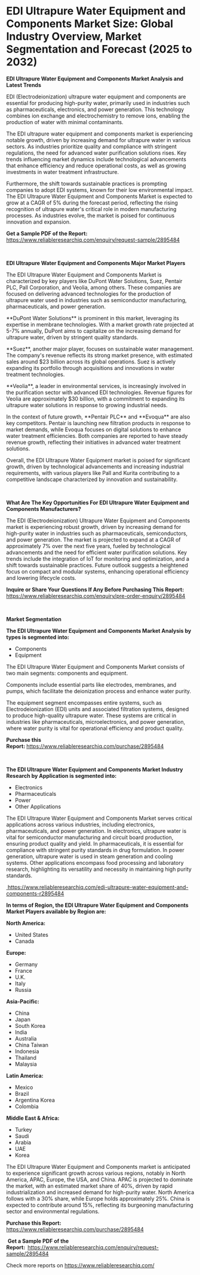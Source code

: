 <p><h1>EDI Ultrapure Water Equipment and Components Market Size: Global Industry Overview, Market Segmentation and Forecast (2025 to 2032)</h1></p><p><strong>EDI Ultrapure Water Equipment and Components Market Analysis and Latest Trends</strong></p>
<p><p>EDI (Electrodeionization) ultrapure water equipment and components are essential for producing high-purity water, primarily used in industries such as pharmaceuticals, electronics, and power generation. This technology combines ion exchange and electrochemistry to remove ions, enabling the production of water with minimal contaminants. </p><p>The EDI ultrapure water equipment and components market is experiencing notable growth, driven by increasing demand for ultrapure water in various sectors. As industries prioritize quality and compliance with stringent regulations, the need for advanced water purification solutions rises. Key trends influencing market dynamics include technological advancements that enhance efficiency and reduce operational costs, as well as growing investments in water treatment infrastructure. </p><p>Furthermore, the shift towards sustainable practices is prompting companies to adopt EDI systems, known for their low environmental impact. The EDI Ultrapure Water Equipment and Components Market is expected to grow at a CAGR of 5% during the forecast period, reflecting the rising recognition of ultrapure water's critical role in modern manufacturing processes. As industries evolve, the market is poised for continuous innovation and expansion.</p></p>
<p><strong>Get a Sample PDF of the Report:&nbsp;</strong> <a href="https://www.reliableresearchiq.com/enquiry/request-sample/2895484?utm_campaign=3279&utm_medium=2&utm_source=Github&utm_content=ia&utm_term=15032025&utm_id=edi-ultrapure-water-equipment-and-components">https://www.reliableresearchiq.com/enquiry/request-sample/2895484</a></p>
<p>&nbsp;</p>
<p><strong>EDI Ultrapure Water Equipment and Components Major Market Players</strong></p>
<p><p>The EDI Ultrapure Water Equipment and Components Market is characterized by key players like DuPont Water Solutions, Suez, Pentair PLC, Pall Corporation, and Veolia, among others. These companies are focused on delivering advanced technologies for the production of ultrapure water used in industries such as semiconductor manufacturing, pharmaceuticals, and power generation.</p><p>**DuPont Water Solutions** is prominent in this market, leveraging its expertise in membrane technologies. With a market growth rate projected at 5-7% annually, DuPont aims to capitalize on the increasing demand for ultrapure water, driven by stringent quality standards.</p><p>**Suez**, another major player, focuses on sustainable water management. The company's revenue reflects its strong market presence, with estimated sales around $23 billion across its global operations. Suez is actively expanding its portfolio through acquisitions and innovations in water treatment technologies.</p><p>**Veolia**, a leader in environmental services, is increasingly involved in the purification sector with advanced EDI technologies. Revenue figures for Veolia are approximately $30 billion, with a commitment to expanding its ultrapure water solutions in response to growing industrial needs.</p><p>In the context of future growth, **Pentair PLC** and **Evoqua** are also key competitors. Pentair is launching new filtration products in response to market demands, while Evoqua focuses on digital solutions to enhance water treatment efficiencies. Both companies are reported to have steady revenue growth, reflecting their initiatives in advanced water treatment solutions.</p><p>Overall, the EDI Ultrapure Water Equipment market is poised for significant growth, driven by technological advancements and increasing industrial requirements, with various players like Pall and Kurita contributing to a competitive landscape characterized by innovation and sustainability.</p></p>
<p>&nbsp;</p>
<p><strong>What Are The Key Opportunities For EDI Ultrapure Water Equipment and Components Manufacturers?</strong></p>
<p><p>The EDI (Electrodeionization) Ultrapure Water Equipment and Components market is experiencing robust growth, driven by increasing demand for high-purity water in industries such as pharmaceuticals, semiconductors, and power generation. The market is projected to expand at a CAGR of approximately 7% over the next five years, fueled by technological advancements and the need for efficient water purification solutions. Key trends include the integration of IoT for monitoring and optimization, and a shift towards sustainable practices. Future outlook suggests a heightened focus on compact and modular systems, enhancing operational efficiency and lowering lifecycle costs.</p></p>
<p><strong>Inquire or Share Your Questions If Any Before Purchasing This Report:</strong> <a href="https://www.reliableresearchiq.com/enquiry/pre-order-enquiry/2895484?utm_campaign=3279&utm_medium=2&utm_source=Github&utm_content=ia&utm_term=15032025&utm_id=edi-ultrapure-water-equipment-and-components">https://www.reliableresearchiq.com/enquiry/pre-order-enquiry/2895484</a></p>
<p>&nbsp;</p>
<p><strong>Market Segmentation</strong></p>
<p><strong>The EDI Ultrapure Water Equipment and Components Market Analysis by types is segmented into:</strong></p>
<p><ul><li>Components</li><li>Equipment</li></ul></p>
<p><p>The EDI Ultrapure Water Equipment and Components Market consists of two main segments: components and equipment. </p><p>Components include essential parts like electrodes, membranes, and pumps, which facilitate the deionization process and enhance water purity. </p><p>The equipment segment encompasses entire systems, such as Electrodeionization (EDI) units and associated filtration systems, designed to produce high-quality ultrapure water. These systems are critical in industries like pharmaceuticals, microelectronics, and power generation, where water purity is vital for operational efficiency and product quality.</p></p>
<p><strong>Purchase this Report:&nbsp;</strong><a href="https://www.reliableresearchiq.com/purchase/2895484?utm_campaign=3279&utm_medium=2&utm_source=Github&utm_content=ia&utm_term=15032025&utm_id=edi-ultrapure-water-equipment-and-components">https://www.reliableresearchiq.com/purchase/2895484</a></p>
<p>&nbsp;</p>
<p><strong>The EDI Ultrapure Water Equipment and Components Market Industry Research by Application is segmented into:</strong></p>
<p><ul><li>Electronics</li><li>Pharmaceuticals</li><li>Power</li><li>Other Applications</li></ul></p>
<p><p>The EDI Ultrapure Water Equipment and Components Market serves critical applications across various industries, including electronics, pharmaceuticals, and power generation. In electronics, ultrapure water is vital for semiconductor manufacturing and circuit board production, ensuring product quality and yield. In pharmaceuticals, it is essential for compliance with stringent purity standards in drug formulation. In power generation, ultrapure water is used in steam generation and cooling systems. Other applications encompass food processing and laboratory research, highlighting its versatility and necessity in maintaining high purity standards.</p></p>
<p><a href="https://www.reliableresearchiq.com/edi-ultrapure-water-equipment-and-components-r2895484?utm_campaign=3279&utm_medium=2&utm_source=Github&utm_content=ia&utm_term=15032025&utm_id=edi-ultrapure-water-equipment-and-components">&nbsp;https://www.reliableresearchiq.com/edi-ultrapure-water-equipment-and-components-r2895484</a></p>
<p><strong>In terms of Region, the EDI Ultrapure Water Equipment and Components Market Players available by Region are:</strong></p>
<p>
    <p> <strong> North America: </strong>
        <ul>
            <li>United States</li>
            <li>Canada</li>
        </ul>
        </p> 
    <p> <strong> Europe: </strong>
        <ul>
            <li>Germany</li>
            <li>France</li>
            <li>U.K.</li>
            <li>Italy</li>
            <li>Russia</li>
        </ul>
        </p> 
    <p> <strong> Asia-Pacific: </strong>
        <ul>
            <li>China</li>
            <li>Japan</li>
            <li>South Korea</li>
            <li>India</li>
            <li>Australia</li>
            <li>China Taiwan</li>
            <li>Indonesia</li>
            <li>Thailand</li>
            <li>Malaysia</li>
        </ul>
        </p> 
    <p> <strong> Latin America: </strong>
        <ul>
            <li>Mexico</li>
            <li>Brazil</li>
            <li>Argentina Korea</li>
            <li>Colombia</li>
        </ul>
        </p> 
    <p> <strong> Middle East & Africa: </strong>
        <ul>
            <li>Turkey</li>
            <li>Saudi</li>
            <li>Arabia</li>
            <li>UAE</li>
            <li>Korea</li>
        </ul>
    </p>
    </p>
<p><p>The EDI Ultrapure Water Equipment and Components market is anticipated to experience significant growth across various regions, notably in North America, APAC, Europe, the USA, and China. APAC is projected to dominate the market, with an estimated market share of 40%, driven by rapid industrialization and increased demand for high-purity water. North America follows with a 30% share, while Europe holds approximately 25%. China is expected to contribute around 15%, reflecting its burgeoning manufacturing sector and environmental regulations.</p></p>
<p><strong>Purchase this Report: </strong><a href="https://www.reliableresearchiq.com/purchase/2895484?utm_campaign=3279&utm_medium=2&utm_source=Github&utm_content=ia&utm_term=15032025&utm_id=edi-ultrapure-water-equipment-and-components">https://www.reliableresearchiq.com/purchase/2895484</a></p>
<p>&nbsp;<strong>Get a Sample PDF of the Report:&nbsp;&nbsp;</strong><a href="https://www.reliableresearchiq.com/enquiry/request-sample/2895484?utm_campaign=3279&utm_medium=2&utm_source=Github&utm_content=ia&utm_term=15032025&utm_id=edi-ultrapure-water-equipment-and-components">https://www.reliableresearchiq.com/enquiry/request-sample/2895484</a></p>
<p><strong></strong></p>
<p>Check more reports on <a href="https://www.reliableresearchiq.com/?utm_campaign=3279&utm_medium=2&utm_source=Github&utm_content=ia&utm_term=15032025&utm_id=edi-ultrapure-water-equipment-and-components">https://www.reliableresearchiq.com/</a></p>